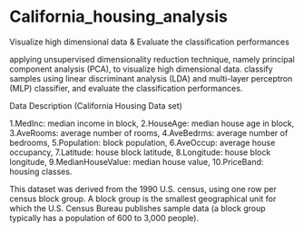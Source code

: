 # California_housing_analysis
Visualize high dimensional data &amp; Evaluate the classification performances

applying unsupervised dimensionality reduction technique, namely principal component analysis (PCA), to visualize high dimensional data. 
classify samples using linear discriminant analysis (LDA) and multi-layer perceptron  (MLP) classifier, and evaluate the classification performances.

Data Description (California Housing Data set)

1.MedInc: median income in block,
2.HouseAge: median house age in block, 
3.AveRooms: average number of rooms,
4.AveBedrms: average number of bedrooms, 
5.Population: block population,
6.AveOccup: average house occupancy, 
7.Latitude: house block latitude,
8.Longitude: house block longitude, 
9.MedianHouseValue: median house value, 
10.PriceBand: housing classes.

This dataset was derived from the 1990 U.S. census, using one row per census block group. A block group is the smallest geographical unit for which the U.S. Census Bureau publishes sample data (a  block group typically has a population of 600 to 3,000 people). 
